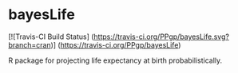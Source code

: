 # bayesLife

[![Travis-CI Build Status] (https://travis-ci.org/PPgp/bayesLife.svg?branch=cran)] (https://travis-ci.org/PPgp/bayesLife)

R package for projecting life expectancy at birth probabilistically. 


